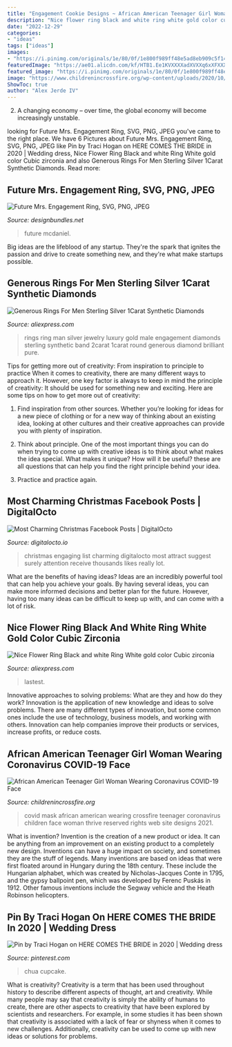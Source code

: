 ```yaml
---
title: "Engagement Cookie Designs ~ African American Teenager Girl Woman Wearing Coronavirus Covid-19 Face"
description: "Nice flower ring black and white ring white gold color cubic zirconia"
date: "2022-12-29"
categories:
- "ideas"
tags: ["ideas"]
images:
- "https://i.pinimg.com/originals/1e/80/0f/1e800f989ff48e5ad8eb909c5f14113b.jpg"
featuredImage: "https://ae01.alicdn.com/kf/HTB1.Ee1KVXXXXadXVXXq6xXFXXX4/Generous-Rings-For-Men-Sterling-Silver-1Carat-Synthetic-Diamonds-Wedding-Man-Rings-Jewelry-Luxury-Male-s.jpg"
featured_image: "https://i.pinimg.com/originals/1e/80/0f/1e800f989ff48e5ad8eb909c5f14113b.jpg"
image: "https://www.childrenincrossfire.org/wp-content/uploads/2020/10/AdobeStock_348239088-scaled.jpeg"
ShowToc: true
author: "Alex Jerde IV"
---
```



2. A changing economy – over time, the global economy will become increasingly unstable.

	

		
looking for Future Mrs. Engagement Ring, SVG, PNG, JPEG you've came to the right place. We have 6 Pictures about Future Mrs. Engagement Ring, SVG, PNG, JPEG like Pin by Traci Hogan on HERE COMES THE BRIDE in 2020 | Wedding dress, Nice Flower Ring Black and white Ring White gold color Cubic zirconia and also Generous Rings For Men Sterling Silver 1Carat Synthetic Diamonds. Read more:
		
    
## Future Mrs. Engagement Ring, SVG, PNG, JPEG

<img loading=lazy src="https://fbcd.co/product-img/ae2eb48ec89200fe10dcdf79c54c868b_resize.png" onerror="this.onerror=null;this.src='https://tse4.mm.bing.net/th?id=OIP.h9mbwIj2UHfP9cP9qDmS_gHaE8&amp;pid=15.1';" alt="Future Mrs. Engagement Ring, SVG, PNG, JPEG">

_Source: designbundles.net_

>future mcdaniel. 

	

Big ideas are the lifeblood of any startup. They're the spark that ignites the passion and drive to create something new, and they're what make startups possible.

    
## Generous Rings For Men Sterling Silver 1Carat Synthetic Diamonds

<img loading=lazy src="https://ae01.alicdn.com/kf/HTB1.Ee1KVXXXXadXVXXq6xXFXXX4/Generous-Rings-For-Men-Sterling-Silver-1Carat-Synthetic-Diamonds-Wedding-Man-Rings-Jewelry-Luxury-Male-s.jpg" onerror="this.onerror=null;this.src='https://tse1.mm.bing.net/th?id=OIP.08yU_EdXNcRg2lUhxlt4RwHaIs&amp;pid=15.1';" alt="Generous Rings For Men Sterling Silver 1Carat Synthetic Diamonds">

_Source: aliexpress.com_

>rings ring man silver jewelry luxury gold male engagement diamonds sterling synthetic band 2carat 1carat round generous diamond brilliant pure. 

	

Tips for getting more out of creativity: From inspiration to principle to practice
When it comes to creativity, there are many different ways to approach it. However, one key factor is always to keep in mind the principle of creativity: It should be used for something new and exciting. Here are some tips on how to get more out of creativity:
1. Find inspiration from other sources. Whether you’re looking for ideas for a new piece of clothing or for a new way of thinking about an existing idea, looking at other cultures and their creative approaches can provide you with plenty of inspiration.

2. Think about principle. One of the most important things you can do when trying to come up with creative ideas is to think about what makes the idea special. What makes it unique? How will it be useful? these are all questions that can help you find the right principle behind your idea.

3. Practice and practice again.

    
## Most Charming Christmas Facebook Posts | DigitalOcto

<img loading=lazy src="https://digitalocto.io/wp-content/uploads/2016/12/christmas-list-to-do-list-social-media-post-design-ideas.png" onerror="this.onerror=null;this.src='https://tse2.mm.bing.net/th?id=OIP.hz5nmIoU4cWkqgZnwTPmpwHaHa&amp;pid=15.1';" alt="Most Charming Christmas Facebook Posts | DigitalOcto">

_Source: digitalocto.io_

>christmas engaging list charming digitalocto most attract suggest surely attention receive thousands likes really lot. 

	

What are the benefits of having ideas?
Ideas are an incredibly powerful tool that can help you achieve your goals. By having several ideas, you can make more informed decisions and better plan for the future. However, having too many ideas can be difficult to keep up with, and can come with a lot of risk.

    
## Nice Flower Ring Black And White Ring White Gold Color Cubic Zirconia

<img loading=lazy src="https://ae01.alicdn.com/kf/HTB17c3wKpXXXXXTXXXXq6xXFXXX4/Nice-Flower-Ring-Black-and-white-Ring-White-gold-color-Cubic-zirconia-CZ-lastest-designs-new.jpg" onerror="this.onerror=null;this.src='https://tse4.mm.bing.net/th?id=OIP.H6QKR1ejiB98ycqoI3oNhQHaHa&amp;pid=15.1';" alt="Nice Flower Ring Black and white Ring White gold color Cubic zirconia">

_Source: aliexpress.com_

>lastest. 

	

Innovative approaches to solving problems: What are they and how do they work?
Innovation is the application of new knowledge and ideas to solve problems. There are many different types of innovation, but some common ones include the use of technology, business models, and working with others. Innovation can help companies improve their products or services, increase profits, or reduce costs.

    
## African American Teenager Girl Woman Wearing Coronavirus COVID-19 Face

<img loading=lazy src="https://www.childrenincrossfire.org/wp-content/uploads/2020/10/AdobeStock_348239088-scaled.jpeg" onerror="this.onerror=null;this.src='https://tse4.mm.bing.net/th?id=OIP.KTbumI29hnCXU_dnL74yXAHaE8&amp;pid=15.1';" alt="African American Teenager Girl Woman Wearing Coronavirus COVID-19 Face">

_Source: childrenincrossfire.org_

>covid mask african american wearing crossfire teenager coronavirus children face woman thrive reserved rights web site designs 2021. 

	

What is invention?
Invention is the creation of a new product or idea. It can be anything from an improvement on an existing product to a completely new design. Inventions can have a huge impact on society, and sometimes they are the stuff of legends.
Many inventions are based on ideas that were first floated around in Hungary during the 18th century. These include the Hungarian alphabet, which was created by Nicholas-Jacques Conte in 1795, and the gypsy ballpoint pen, which was developed by Ferenc Puskás in 1912. Other famous inventions include the Segway vehicle and the Heath Robinson helicopters.

    
## Pin By Traci Hogan On HERE COMES THE BRIDE In 2020 | Wedding Dress

<img loading=lazy src="https://i.pinimg.com/originals/1e/80/0f/1e800f989ff48e5ad8eb909c5f14113b.jpg" onerror="this.onerror=null;this.src='https://tse2.mm.bing.net/th?id=OIP.OzNUprV14d6Pjuov4N66mgHaHP&amp;pid=15.1';" alt="Pin by Traci Hogan on HERE COMES THE BRIDE in 2020 | Wedding dress">

_Source: pinterest.com_

>chua cupcake. 

	

What is creativity?
Creativity is a term that has been used throughout history to describe different aspects of thought, art and creativity. While many people may say that creativity is simply the ability of humans to create, there are other aspects to creativity that have been explored by scientists and researchers. For example, in some studies it has been shown that creativity is associated with a lack of fear or shyness when it comes to new challenges. Additionally, creativity can be used to come up with new ideas or solutions for problems.

